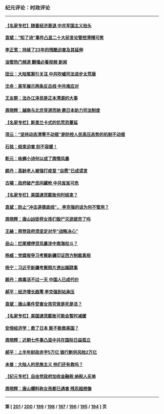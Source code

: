 ### 纪元评论：时政评论
---
#### [【名家专栏】随着经济衰退 中共军国主义抬头](../../pages/nsc1025/n13784513.md?07200330) 
#### [袁斌：“知了诗”事件凸显二十大前言论管控滑稽可笑](../../pages/nsc1025/n13784326.md?07200330) 
#### [李正宽：持续了23年的残酷迫害及其延伸](../../pages/nsc1025/n13784258.md?07200330) 
#### [油管热门频道 翻墙必看视频 新闻](ok?07200330)
#### [田云：大陆冤案引关注 中共吹嘘司法进步太荒唐](../../pages/nsc1025/n13784132.md?07200330) 
#### [沈舟：美军展示两条反击线 中共难应对](../../pages/nsc1025/n13784135.md?07200330) 
#### [王友群：法办江泽民是正本清源的大事](../../pages/nsc1025/n13783968.md?07200330) 
#### [周晓辉：越南与北京背道而驰 邀日本助力司法制度](../../pages/nsc1025/n13783965.md?07200330) 
#### [【名家专栏】斯里兰卡式的饥荒恐蔓延](../../pages/nsc1025/n13783668.md?07200330) 
#### [项云：“坚持动态清零不动摇”是防控人民高压态势的机制不动摇](../../pages/nsc1025/n13783517.md?07200330) 
#### [石铭：结束迫害 刻不容缓！](../../pages/nsc1025/n13783470.md?07200330) 
#### [乾元：咏蝉小诗何以成了舆情风暴](../../pages/nsc1025/n13783192.md?07200330) 
#### [颜丹：高龄老人被强打疫苗 “自愿”已成谎言](../../pages/nsc1025/n13783139.md?07200330) 
#### [古啸：政府破产民间藏枪 中共岌岌可危](../../pages/nsc1025/n13782977.md?07200330) 
#### [【名家专栏】美国通货膨胀何时结束？](../../pages/nsc1025/n13782258.md?07200330) 
#### [袁斌：防止“冲击道德底线”， 李克强的话为何不管用？](../../pages/nsc1025/n13782697.md?07200330) 
#### [周晓辉：唐山凶徒将女孩们毁尸灭迹就完了吗](../../pages/nsc1025/n13782727.md?07200330) 
#### [王赫：拜登政府须坚定对华“战略决心”](../../pages/nsc1025/n13782588.md?07200330) 
#### [岳山：烂尾楼停贷风暴涉中南海权斗？](../../pages/nsc1025/n13782218.md?07200330) 
#### [杨威：党媒报导习考察新疆印证西方制裁真相](../../pages/nsc1025/n13782105.md?07200330) 
#### [杨宁：习近平新疆考察照片透出蹊跷事](../../pages/nsc1025/n13782102.md?07200330) 
#### [颜丹：病毒活不过一天 中国人已成代价](../../pages/nsc1025/n13782024.md?07200330) 
#### [郝平：经济增长趋零 李克强到站承压](../../pages/nsc1025/n13781865.md?07200330) 
#### [袁斌：唐山事件受害女孩究竟是死是活？](../../pages/nsc1025/n13782025.md?07200330) 
#### [【名家专栏】美国通货膨胀可能会暂时减缓](../../pages/nsc1025/n13781618.md?07200330) 
#### [安倍经济学：救了日本 能不能救美国？](../../pages/nsc1025/n13781342.md?07200330) 
#### [周晓辉：近期七件事凸显中共在国际日益孤立](../../pages/nsc1025/n13781295.md?07200330) 
#### [郝平：上半年财政赤字5万亿 银行断供风险2万亿](../../pages/nsc1025/n13781023.md?07200330) 
#### [未普：大陆人的民族主义 他们还有救吗？](../../pages/nsc1025/n13780979.md?07200330) 
#### [【纪元专栏】自由党政府加收金融税 纳税人买单](../../pages/nsc1025/n13768680.md?07200330) 
#### [周晓辉：唐山爆料称女孩都已遇害 残忍超想像](../../pages/nsc1025/n13780968.md?07200330) 

---
#### 第 [ [201](./201.md?07200330) / [200](./200.md?07200330) / [199](./199.md?07200330) / [198](./198.md?07200330) / [197](./197.md?07200330) / [196](./196.md?07200330) / [195](./195.md?07200330) / [194](./194.md?07200330) ] 页
